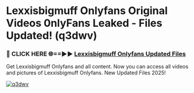 # Lexxisbigmuff Onlyfans Original Videos 0nlyFans Leaked - Files Updated! (q3dwv)

<h3>🔴 CLICK HERE 🌐==►► <a href="https://tinyurl.com/3hn5wdd3" rel="nofollow">Lexxisbigmuff Onlyfans Updated Files</a></h3>

Get Lexxisbigmuff Onlyfans and all content. Now you can access all videos and pictures of Lexxisbigmuff Onlyfans. New Updated Files 2025!

[![q3dwv](https://i.imgur.com/4HnBqBT.gif)](https://tinyurl.com/3hn5wdd3)
